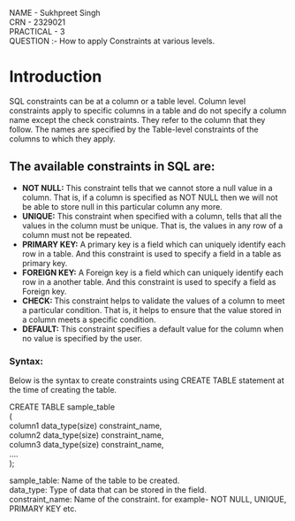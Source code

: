 NAME - Sukhpreet Singh
<br>CRN - 2329021
<br>PRACTICAL - 3
<br>QUESTION :- How to apply Constraints at various levels.

# Introduction
<p>
  SQL constraints can be at a column or a table level. Column level constraints apply to specific columns in a table and do not specify a column name except the check constraints. They refer to the column that they follow. The names are specified by the Table-level constraints of the columns to which they apply.
</p>

## The available constraints in SQL are: 

* <b>NOT NULL:</b> This constraint tells that we cannot store a null value in a column. That is, if a column is specified as NOT NULL then we will not be able to store null in this particular column any more.
* <b>UNIQUE:</b> This constraint when specified with a column, tells that all the values in the column must be unique. That is, the values in any row of a column must not be repeated.
* <b>PRIMARY KEY:</b> A primary key is a field which can uniquely identify each row in a table. And this constraint is used to specify a field in a table as primary key.
* <b>FOREIGN KEY:</b> A Foreign key is a field which can uniquely identify each row in a another table. And this constraint is used to specify a field as Foreign key.
* <b>CHECK: </b> This constraint helps to validate the values of a column to meet a particular condition. That is, it helps to ensure that the value stored in a column meets a specific condition.
* <b>DEFAULT:</b> This constraint specifies a default value for the column when no value is specified by the user.

### Syntax:
<p>
  Below is the syntax to create constraints using CREATE TABLE statement at the time of creating the table. 
</p>

CREATE TABLE sample_table
<br>(
<br>column1 data_type(size) constraint_name,
<br>column2 data_type(size) constraint_name,
<br>column3 data_type(size) constraint_name,
<br>....
<br>);

sample_table: Name of the table to be created.
<br>data_type: Type of data that can be stored in the field.
<br>constraint_name: Name of the constraint. for example- NOT NULL, UNIQUE, PRIMARY KEY etc. 
